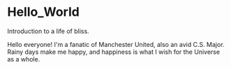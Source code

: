 # Hello_World
Introduction to a life of bliss.

Hello everyone! I'm a fanatic of Manchester United, also an avid C.S. Major. Rainy days make me happy, and happiness is what I wish for the Universe as a whole.  
